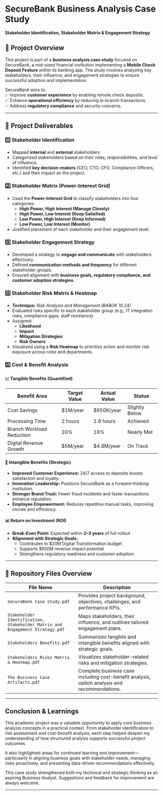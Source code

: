 # **SecureBank Business Analysis Case Study**  
**Stakeholder Identification, Stakeholder Matrix & Engagement Strategy**  

## **📌 Project Overview**  
This project is part of a **business analysis case study** focused on SecureBank, a mid-sized financial institution implementing a **Mobile Check Deposit Feature** within its banking app. The study involves analyzing key stakeholders, their influence, and engagement strategies to ensure successful adoption and implementation.  

SecureBank aims to:  
✅ Improve **customer experience** by enabling remote check deposits.  
✅ Enhance **operational efficiency** by reducing in-branch transactions.  
✅ Address **regulatory compliance** and security concerns.  

---

## **📂 Project Deliverables**  

### **1️⃣ Stakeholder Identification**  
- Mapped **internal** and **external** stakeholders.  
- Categorized stakeholders based on their roles, responsibilities, and level of influence.  
- Identified **key decision-makers** (CEO, CTO, CFO, Compliance Officers, etc.) and their impact on the project.  


### **2️⃣ Stakeholder Matrix (Power-Interest Grid)**  
- Used the **Power-Interest Grid** to classify stakeholders into four categories:  
  - **High Power, High Interest (Manage Closely)**  
  - **High Power, Low Interest (Keep Satisfied)**  
  - **Low Power, High Interest (Keep Informed)**  
  - **Low Power, Low Interest (Monitor)**  
- Justified placement of each stakeholder and their engagement level.  

### **3️⃣ Stakeholder Engagement Strategy**  
- Developed a strategy to **engage and communicate** with stakeholders effectively.  
- Defined **communication methods and frequency** for different stakeholder groups.  
- Ensured alignment with **business goals, regulatory compliance, and customer adoption strategies**.  

### **4️⃣ Stakeholder Risk Matrix & Heatmap**
- **Technique:** *Risk Analysis and Management (BABOK 10.24)*
- Evaluated risks specific to each stakeholder group (e.g., IT integration risks, compliance gaps, staff resistance).
- Assigned:
  - **Likelihood**
  - **Impact**
  - **Mitigation Strategies**
  - **Risk Owners**
- Visualized using a **Risk Heatmap** to prioritize action and monitor risk exposure across roles and departments.

### **5️⃣ Cost & Benefit Analysis**

#### 📈 Tangible Benefits (Quantified)

| Benefit Area             | Target Value | Actual Value | Status            |
|--------------------------|--------------|--------------|-------------------|
| Cost Savings             | $1M/year     | $950K/year   | Slightly Below    |
| Processing Time          | 2 hours      | 1.8 hours    | Achieved          |
| Branch Workload Reduction| 20%          | 18%          | Nearly Met        |
| Digital Revenue Growth   | $5M/year     | $4.8M/year   | On Track          |

#### 🌟 Intangible Benefits (Strategic)

- **Improved Customer Experience:** 24/7 access to deposits boosts satisfaction and loyalty.
- **Innovation Leadership:** Positions SecureBank as a forward-thinking institution.
- **Stronger Brand Trust:** Fewer fraud incidents and faster transactions enhance reputation.
- **Employee Empowerment:** Reduces repetitive manual tasks, improving morale and efficiency.

#### 📊 Return on Investment (ROI)

- **Break-Even Point:** Expected within **2–3 years** of full rollout
- **Alignment with Strategic Goals:**
  - Contributes to $20M Digital Transformation budget
  - Supports $500M revenue impact potential
  - Strengthens regulatory readiness and customer adoption

---

## **📂 Repository Files Overview**  
| File Name             | Description            |
|--------------------------|-------------------|
| `SecureBank Case Study.pdf`|  Provides project background, objectives, challenges, and performance KPIs.   |
| `Stakeholder Identification, Stakeholder Matrix and Engagement Strategy.pdf`| Maps stakeholders, their influence, and outlines tailored engagement plans.         |
| `Stakeholders Benefits.pdf`| Summarizes tangible and intangible benefits aligned with strategic goals.   |
| `Stakeholders Risks Matrix & Heatmap.pdf`| Visualizes stakeholder-related risks and mitigation strategies.       |
| `The Business Case Artifacts.pdf`   | Complete business case including cost-benefit analysis, option analysis and recommendations. |

---


## **Conclusion & Learnings**

This academic project was a valuable opportunity to apply core business analysis concepts in a practical context. From stakeholder identification to risk assessment and cost-benefit analysis, each step helped deepen my understanding of how structured analysis supports successful project outcomes.

It also highlighted areas for continued learning and improvement—particularly in aligning business goals with stakeholder needs, managing risks proactively, and presenting data-driven recommendations effectively.

This case study strengthened both my technical and strategic thinking as an aspiring Business Analyst. Suggestions and feedback for improvement are always welcome.

---

